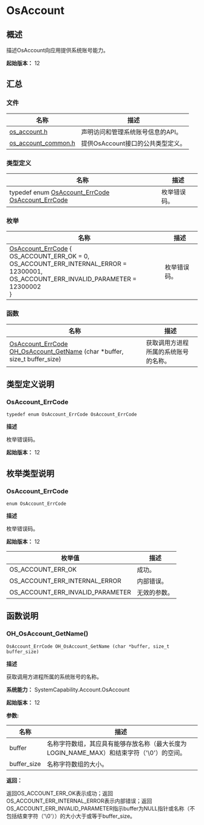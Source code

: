 # OsAccount


## 概述

描述OsAccount向应用提供系统账号能力。

**起始版本：** 12


## 汇总


### 文件

| 名称 | 描述 | 
| -------- | -------- |
| [os_account.h](os__account_8h.md) | 声明访问和管理系统账号信息的API。 | 
| [os_account_common.h](os__account__common_8h.md) | 提供OsAccount接口的公共类型定义。 | 


### 类型定义

| 名称 | 描述 | 
| -------- | -------- |
| typedef enum [OsAccount_ErrCode](#osaccount_errcode-1) [OsAccount_ErrCode](#osaccount_errcode) | 枚举错误码。 | 


### 枚举

| 名称 | 描述 | 
| -------- | -------- |
| [OsAccount_ErrCode](#osaccount_errcode-1) {<br/>OS_ACCOUNT_ERR_OK = 0,<br/>OS_ACCOUNT_ERR_INTERNAL_ERROR = 12300001,<br/>OS_ACCOUNT_ERR_INVALID_PARAMETER = 12300002<br/>} | 枚举错误码。 | 


### 函数

| 名称 | 描述 | 
| -------- | -------- |
| [OsAccount_ErrCode](#osaccount_errcode) [OH_OsAccount_GetName](#oh_osaccount_getname) (char \*buffer, size_t buffer_size) | 获取调用方进程所属的系统账号的名称。 | 


## 类型定义说明


### OsAccount_ErrCode

```
typedef enum OsAccount_ErrCode OsAccount_ErrCode
```

**描述**

枚举错误码。

**起始版本：** 12


## 枚举类型说明


### OsAccount_ErrCode

```
enum OsAccount_ErrCode
```

**描述**

枚举错误码。

**起始版本：** 12

| 枚举值 | 描述 | 
| -------- | -------- |
| OS_ACCOUNT_ERR_OK | 成功。 | 
| OS_ACCOUNT_ERR_INTERNAL_ERROR | 内部错误。 | 
| OS_ACCOUNT_ERR_INVALID_PARAMETER | 无效的参数。 | 


## 函数说明


### OH_OsAccount_GetName()

```
OsAccount_ErrCode OH_OsAccount_GetName (char *buffer, size_t buffer_size)
```

**描述**

获取调用方进程所属的系统账号的名称。

**系统能力：** SystemCapability.Account.OsAccount

**起始版本：** 12

**参数:**

| 名称 | 描述 | 
| -------- | -------- |
| buffer | 名称字符数组，其应具有能够存放名称（最大长度为LOGIN_NAME_MAX）和结束字符（'\0'）的空间。 | 
| buffer_size | 名称字符数组的大小。 | 

**返回：**

返回OS_ACCOUNT_ERR_OK表示成功；返回OS_ACCOUNT_ERR_INTERNAL_ERROR表示内部错误；返回OS_ACCOUNT_ERR_INVALID_PARAMETER指示buffer为NULL指针或名称（不包括结束字符（'\0'））的大小大于或等于buffer_size。
